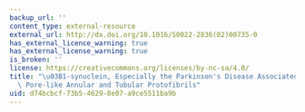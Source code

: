 ```yaml
---
backup_url: ''
content_type: external-resource
external_url: http://dx.doi.org/10.1016/S0022-2836(02)00735-0
has_external_licence_warning: true
has_external_license_warning: true
is_broken: ''
license: https://creativecommons.org/licenses/by-nc-sa/4.0/
title: "\u03B1-synuclein, Especially the Parkinson's Disease Associated Mutants, Form\
  \ Pore-like Annular and Tubular Protofibrils"
uid: d74bcbcf-73b5-4629-8e07-a9ce5511ba9b
---
```

